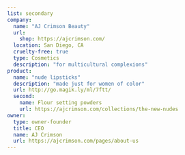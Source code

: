 ```yaml
---
list: secondary
company:
  name: "AJ Crimson Beauty"
  url:
    shop: https://ajcrimson.com/
  location: San Diego, CA
  cruelty-free: true
  type: Cosmetics
  description: "for multicultural complexions"
product:
  name: "nude lipsticks"
  description: "made just for women of color"
  url: http://go.magik.ly/ml/7ftt/
  second:
    name: Flour setting powders
    url: https://ajcrimson.com/collections/the-new-nudes
owner:
  type: owner-founder
  title: CEO
  name: AJ Crimson
  url: https://ajcrimson.com/pages/about-us
---
```

